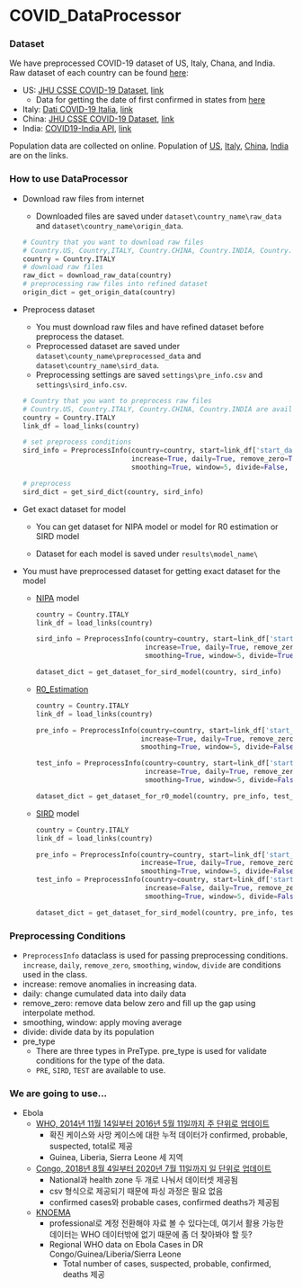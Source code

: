 # COVID_DataProcessor

### Dataset

We have preprocessed COVID-19 dataset of US, Italy, Chana, and India. Raw dataset of each country can be found [here](dataset/links.csv): 

- US: [JHU CSSE COVID-19 Dataset](https://github.com/CSSEGISandData/COVID-19/tree/master/csse_covid_19_data), [link](https://raw.githubusercontent.com/CSSEGISandData/COVID-19/master/csse_covid_19_data/csse_covid_19_daily_reports_us/)
  - Data for getting the date of first confirmed in states from [here](https://raw.githubusercontent.com/CSSEGISandData/COVID-19/master/csse_covid_19_data/csse_covid_19_time_series/time_series_covid19_confirmed_US.csv)
- Italy: [Dati COVID-19 Italia](https://github.com/pcm-dpc/COVID-19), [link](https://raw.githubusercontent.com/pcm-dpc/COVID-19/master/dati-regioni/dpc-covid19-ita-regioni.csv)
- China: [JHU CSSE COVID-19 Dataset](https://github.com/CSSEGISandData/COVID-19/tree/master/csse_covid_19_data), [link](https://raw.githubusercontent.com/CSSEGISandData/COVID-19/master/csse_covid_19_data/csse_covid_19_daily_reports/)
- India: [COVID19-India API](https://github.com/covid19india/api), [link](https://api.covid19india.org/csv/latest/states.csv)

Population data are collected on online. Population of [US](dataset/US/population.csv), [Italy](dataset/Italy/population.csv), [China](dataset/China/population.csv), [India](dataset/India/population.csv) are on the links.



### How to use DataProcessor

- Download raw files from internet

  - Downloaded files are saved under `dataset\country_name\raw_data` and `dataset\country_name\origin_data`.

  ```python
  # Country that you want to download raw files
  # Country.US, Country,ITALY, Country.CHINA, Country.INDIA, Country.US_CONFIRMED are available
  country = Country.ITALY
  # download raw files
  raw_dict = download_raw_data(country)
  # preprocessing raw files into refined dataset
  origin_dict = get_origin_data(country)
  ```

- Preprocess dataset

  - You must download raw files and have refined dataset before preprocess the dataset.
  - Preprocessed dataset are saved under `dataset\county_name\preprocessed_data` and `dataset\country_name\sird_data`.
  - Preprocessing settings are saved `settings\pre_info.csv` and `settings\sird_info.csv`.

  ```python
  # Country that you want to preprocess raw files
  # Country.US, Country.ITALY, Country.CHINA, Country.INDIA are available
  country = Country.ITALY
  link_df = load_links(country)
  
  # set preprocess conditions
  sird_info = PreprocessInfo(country=country, start=link_df['start_date'], end=link_df['end_date'],
                             increase=True, daily=True, remove_zero=True,
                             smoothing=True, window=5, divide=False, pre_type=PreType.SIRD)
  
  # preprocess
  sird_dict = get_sird_dict(country, sird_info)
  ```

- Get exact dataset for model

  - You can get dataset for NIPA model or model for R0 estimation or SIRD model
  
  - Dataset for each model is saved under `results\model_name\`
  
- You must have preprocessed dataset for getting exact dataset for the model
  
  - [NIPA](https://github.com/DVL-Sejong/NIPA) model
  
    ```python
    country = Country.ITALY
    link_df = load_links(country)
    
    sird_info = PreprocessInfo(country=country, start=link_df['start_date'], end=link_df['end_date'],
                               increase=True, daily=True, remove_zero=True,
                               smoothing=True, window=5, divide=True, pre_type=PreType.SIRD)
    
    dataset_dict = get_dataset_for_sird_model(country, sird_info)
    ```
  
  - [R0_Estimation](https://github.com/DVL-Sejong/R0_Estimation)
  
    ```python
    country = Country.ITALY
    link_df = load_links(country)
    
    pre_info = PreprocessInfo(country=country, start=link_df['start_date'], end=link_df['end_date'],
                              increase=True, daily=True, remove_zero=True,
                              smoothing=True, window=5, divide=False, pre_type=PreType.PRE)
    
    test_info = PreprocessInfo(country=country, start=link_df['start_date'], end=link_df['end_date'],
                               increase=True, daily=True, remove_zero=True,
                               smoothing=True, window=5, divide=False, pre_type=PreType.TEST)
    
    dataset_dict = get_dataset_for_r0_model(country, pre_info, test_info)
    ```
  
  - [SIRD](https://github.com/DVL-Sejong/SIRD) model
  
    ```python
    country = Country.ITALY
    link_df = load_links(country)
    
    pre_info = PreprocessInfo(country=country, start=link_df['start_date'], end=link_df['end_date'],
                              increase=True, daily=True, remove_zero=True,
                              smoothing=True, window=5, divide=False, pre_type=PreType.PRE)
    test_info = PreprocessInfo(country=country, start=link_df['start_date'], end=link_df['end_date'],
                               increase=False, daily=True, remove_zero=True,
                               smoothing=True, window=5, divide=False, pre_type=PreType.TEST)
    
    dataset_dict = get_dataset_for_sird_model(country, pre_info, test_info)
    ```
  



### Preprocessing Conditions

- `PreprocessInfo` dataclass is used for passing preprocessing conditions. `increase`, `daily`, `remove_zero`, `smoothing`, `window`, `divide` are conditions used in the class.
- increase: remove anomalies in increasing data.
- daily: change cumulated data into daily data
- remove_zero: remove data below zero and fill up the gap using interpolate method.
- smoothing, window: apply moving average
- divide: divide data by its population
- pre_type
  - There are three types in PreType. pre_type is used for validate conditions for the type of the data.
  - `PRE`, `SIRD`, `TEST` are available to use.

### We are going to use...

- Ebola
  - [WHO, 2014년 11월 14일부터 2016년 5월 11일까지 주 단위로 업데이트](https://apps.who.int/gho/data/view.ebola-sitrep.ebola-summary-20141112?lang=en)
    - 확진 케이스와 사망 케이스에 대한 누적 데이터가 confirmed, probable, suspected, total로 제공
    - Guinea, Liberia, Sierra Leone 세 지역
  - [Congo, 2018년 8월 4일부터 2020년 7월 11일까지 일 단위로 업데이트](https://data.humdata.org/dataset/ebola-cases-and-deaths-drc-north-kivu)
    - National과 health zone 두 개로 나눠서 데이터셋 제공됨
    - csv 형식으로 제공되기 때문에 파싱 과정은 필요 없음
    - confirmed cases와 probable cases, confirmed deaths가 제공됨
  - [KNOEMA](https://knoema.com/atlas/topics/Ebola/datasets)
    - professional로 계정 전환해야 자료 볼 수 있다는데, 여기서 활용 가능한 데이터는 WHO 데이터밖에 없기 때문에 좀 더 찾아봐야 할 듯?
    - Regional WHO data on Ebola Cases in DR Congo/Guinea/Liberia/Sierra Leone
      - Total number of cases, suspected, probable, confirmed, deaths 제공